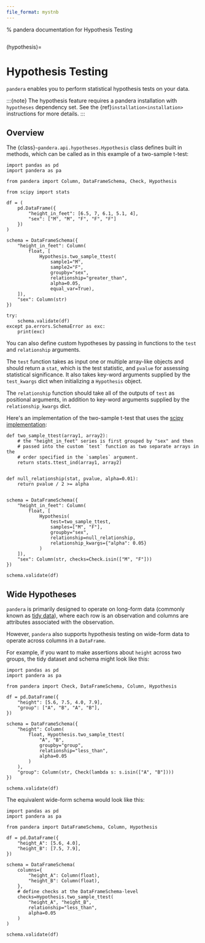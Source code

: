 ```yaml
---
file_format: mystnb
---
```


% pandera documentation for Hypothesis Testing

```{currentmodule} pandera
```

(hypothesis)=

# Hypothesis Testing

`pandera` enables you to perform statistical hypothesis tests on your data.

:::{note}
The hypothesis feature requires a pandera installation with `hypotheses`
dependency set. See the {ref}`installation<installation>` instructions for
more details.
:::

## Overview

The {class}`~pandera.api.hypotheses.Hypothesis` class defines built in methods,
which can be called as in this example of a two-sample t-test:

```{code-cell} python
import pandas as pd
import pandera as pa

from pandera import Column, DataFrameSchema, Check, Hypothesis

from scipy import stats

df = (
    pd.DataFrame({
        "height_in_feet": [6.5, 7, 6.1, 5.1, 4],
        "sex": ["M", "M", "F", "F", "F"]
    })
)

schema = DataFrameSchema({
    "height_in_feet": Column(
        float, [
            Hypothesis.two_sample_ttest(
                sample1="M",
                sample2="F",
                groupby="sex",
                relationship="greater_than",
                alpha=0.05,
                equal_var=True),
    ]),
    "sex": Column(str)
})

try:
    schema.validate(df)
except pa.errors.SchemaError as exc:
    print(exc)
```

You can also define custom hypotheses by passing in functions to the
`test` and `relationship` arguments.

The `test` function takes as input one or multiple array-like objects
and should return a `stat`, which is the test statistic, and `pvalue` for
assessing statistical significance. It also takes key-word arguments supplied
by the `test_kwargs` dict when initializing a `Hypothesis` object.

The `relationship` function should take all of the outputs of `test` as
positional arguments, in addition to key-word arguments supplied by the
`relationship_kwargs` dict.

Here's an implementation of the two-sample t-test that uses the
[scipy implementation](https://docs.scipy.org/doc/scipy/reference/generated/scipy.stats.ttest_ind.html):

```{code-cell} python
def two_sample_ttest(array1, array2):
    # the "height_in_feet" series is first grouped by "sex" and then
    # passed into the custom `test` function as two separate arrays in the
    # order specified in the `samples` argument.
    return stats.ttest_ind(array1, array2)


def null_relationship(stat, pvalue, alpha=0.01):
    return pvalue / 2 >= alpha


schema = DataFrameSchema({
    "height_in_feet": Column(
        float, [
            Hypothesis(
                test=two_sample_ttest,
                samples=["M", "F"],
                groupby="sex",
                relationship=null_relationship,
                relationship_kwargs={"alpha": 0.05}
            )
    ]),
    "sex": Column(str, checks=Check.isin(["M", "F"]))
})

schema.validate(df)
```

## Wide Hypotheses

`pandera` is primarily designed to operate on long-form data (commonly known
as [tidy data](https://vita.had.co.nz/papers/tidy-data.pdf)), where each row
is an observation and columns are attributes associated with the observation.

However, `pandera` also supports hypothesis testing on wide-form data to
operate across columns in a `DataFrame`.

For example, if you want to make assertions about `height` across two groups,
the tidy dataset and schema might look like this:

```{code-cell} python
import pandas as pd
import pandera as pa

from pandera import Check, DataFrameSchema, Column, Hypothesis

df = pd.DataFrame({
    "height": [5.6, 7.5, 4.0, 7.9],
    "group": ["A", "B", "A", "B"],
})

schema = DataFrameSchema({
    "height": Column(
        float, Hypothesis.two_sample_ttest(
            "A", "B",
            groupby="group",
            relationship="less_than",
            alpha=0.05
        )
    ),
    "group": Column(str, Check(lambda s: s.isin(["A", "B"])))
})

schema.validate(df)
```

The equivalent wide-form schema would look like this:

```{code-cell} python
import pandas as pd
import pandera as pa

from pandera import DataFrameSchema, Column, Hypothesis

df = pd.DataFrame({
    "height_A": [5.6, 4.0],
    "height_B": [7.5, 7.9],
})

schema = DataFrameSchema(
    columns={
        "height_A": Column(float),
        "height_B": Column(float),
    },
    # define checks at the DataFrameSchema-level
    checks=Hypothesis.two_sample_ttest(
        "height_A", "height_B",
        relationship="less_than",
        alpha=0.05
    )
)

schema.validate(df)
```
